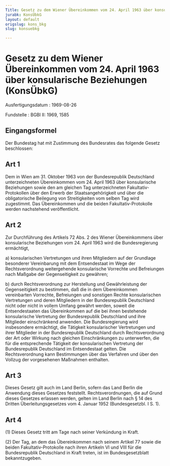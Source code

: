 ```yaml
---
Title: Gesetz zu dem Wiener Übereinkommen vom 24. April 1963 über konsularische Beziehungen
jurabk: KonsÜbkG
layout: default
origslug: kons_bkg
slug: konsuebkg

---
```


# Gesetz zu dem Wiener Übereinkommen vom 24. April 1963 über konsularische Beziehungen (KonsÜbkG)

Ausfertigungsdatum
:   1969-08-26

Fundstelle
:   BGBl II: 1969, 1585



## Eingangsformel

Der Bundestag hat mit Zustimmung des Bundesrates das folgende Gesetz
beschlossen:


## Art 1

Dem in Wien am 31. Oktober 1963 von der Bundesrepublik Deutschland
unterzeichneten Übereinkommen vom 24. April 1963 über konsularische
Beziehungen sowie den am gleichen Tag unterzeichneten Fakultativ-
Protokollen über den Erwerb der Staatsangehörigkeit und über die
obligatorische Beilegung von Streitigkeiten vom selben Tag wird
zugestimmt. Das Übereinkommen und die beiden Fakultativ-Protokolle
werden nachstehend veröffentlicht.


## Art 2

Zur Durchführung des Artikels 72 Abs. 2 des Wiener Übereinkommens über
konsularische Beziehungen vom 24. April 1963 wird die Bundesregierung
ermächtigt,

a)  konsularischen Vertretungen und ihren Mitgliedern auf der Grundlage
    besonderer Vereinbarung mit dem Entsendestaat im Wege der
    Rechtsverordnung weitergehende konsularische Vorrechte und Befreiungen
    nach Maßgabe der Gegenseitigkeit zu gewähren;


b)  durch Rechtsverordnung zur Herstellung und Gewährleistung der
    Gegenseitigkeit zu bestimmen, daß die in dem Übereinkommen
    vereinbarten Vorrechte, Befreiungen und sonstigen Rechte
    konsularischen Vertretungen und deren Mitgliedern in der
    Bundesrepublik Deutschland nicht oder nicht in vollem Umfang gewährt
    werden, soweit die Entsendestaaten das Übereinkommen auf die bei ihnen
    bestehende konsularische Vertretung der Bundesrepublik Deutschland und
    ihre Mitglieder einschränkend anwenden. Die Bundesregierung wird
    insbesondere ermächtigt, die Tätigkeit konsularischer Vertretungen und
    ihrer Mitglieder in der Bundesrepublik Deutschland durch
    Rechtsverordnung der Art oder Wirkung nach gleichen Einschränkungen zu
    unterwerfen, die für die entsprechende Tätigkeit der konsularischen
    Vertretung der Bundesrepublik Deutschland im Entsendestaat gelten. Die
    Rechtsverordnung kann Bestimmungen über das Verfahren und über den
    Vollzug der vorgesehenen Maßnahmen enthalten.





## Art 3

Dieses Gesetz gilt auch im Land Berlin, sofern das Land Berlin die
Anwendung dieses Gesetzes feststellt. Rechtsverordnungen, die auf
Grund dieses Gesetzes erlassen werden, gelten im Land Berlin nach § 14
des Dritten Überleitungsgesetzes vom 4. Januar 1952 (Bundesgesetzbl. I
S. 1).


## Art 4

(1) Dieses Gesetz tritt am Tage nach seiner Verkündung in Kraft.

(2) Der Tag, an dem das Übereinkommen nach seinem Artikel 77 sowie die
beiden Fakultativ-Protokolle nach ihren Artikeln VI und VIII für die
Bundesrepublik Deutschland in Kraft treten, ist im Bundesgesetzblatt
bekanntzugeben.


